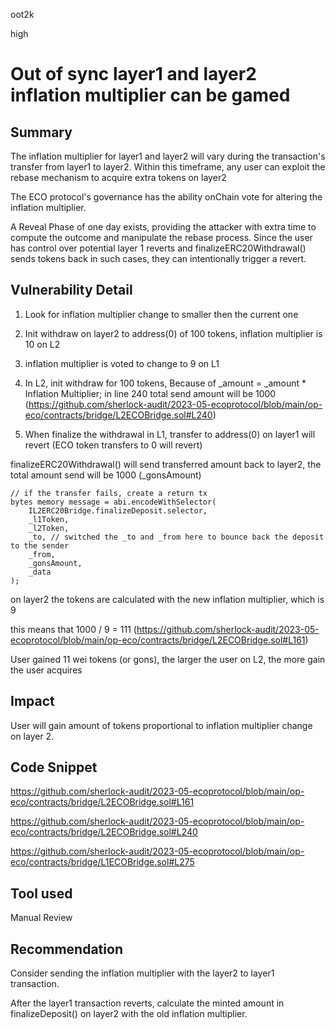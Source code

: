 oot2k

high

# Out of sync layer1 and layer2 inflation multiplier can be gamed

## Summary

The inflation multiplier for layer1 and layer2 will vary during the transaction's transfer from layer1 to layer2. Within this timeframe, any user can exploit the rebase mechanism to acquire extra tokens on layer2

The ECO protocol's governance has the ability onChain vote for altering the inflation multiplier. 

A Reveal Phase of one day exists, providing the attacker with extra time to compute the outcome and manipulate the rebase process. Since the user has control over potential layer 1 reverts and finalizeERC20Withdrawal() sends tokens back in such cases, they can intentionally trigger a revert.

## Vulnerability Detail

1. Look for inflation multiplier change to smaller then the current one

2. Init withdraw on layer2 to address(0) of 100 tokens, inflation multiplier is 10 on L2

3. inflation multiplier is voted to change to 9 on L1

4. In L2, init withdraw for 100 tokens, Because of _amount = _amount * Inflation Multiplier; in line 240
total send amount will be 1000 (https://github.com/sherlock-audit/2023-05-ecoprotocol/blob/main/op-eco/contracts/bridge/L2ECOBridge.sol#L240)

5. When finalize the withdrawal in L1, transfer to address(0) on layer1 will revert (ECO token transfers to 0 will revert)

finalizeERC20Withdrawal() will send transferred amount back to layer2, the total amount send will be 1000 (_gonsAmount)

```solidity
// if the transfer fails, create a return tx
bytes memory message = abi.encodeWithSelector(
	IL2ERC20Bridge.finalizeDeposit.selector,
	_l1Token,
	_l2Token,
	_to, // switched the _to and _from here to bounce back the deposit to the sender
	_from,
	_gonsAmount,
	_data
);
```

on layer2 the tokens are calculated with the new inflation multiplier, which is 9

this means that 1000 / 9 = 111
(https://github.com/sherlock-audit/2023-05-ecoprotocol/blob/main/op-eco/contracts/bridge/L2ECOBridge.sol#L161)

User gained 11 wei tokens (or gons), the larger the user on L2, the more gain the user acquires

## Impact
User will gain amount of tokens proportional to inflation multiplier change on layer 2.

## Code Snippet
https://github.com/sherlock-audit/2023-05-ecoprotocol/blob/main/op-eco/contracts/bridge/L2ECOBridge.sol#L161

https://github.com/sherlock-audit/2023-05-ecoprotocol/blob/main/op-eco/contracts/bridge/L2ECOBridge.sol#L240

https://github.com/sherlock-audit/2023-05-ecoprotocol/blob/main/op-eco/contracts/bridge/L1ECOBridge.sol#L275

## Tool used

Manual Review

## Recommendation
Consider sending the inflation multiplier with the layer2 to layer1 transaction.

After the layer1 transaction reverts, calculate the minted amount in finalizeDeposit() on layer2 with the old inflation multiplier.